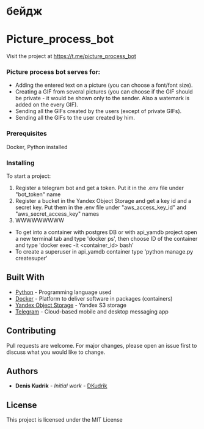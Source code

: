 ﻿# бейдж

# Picture_process_bot

Visit the project at https://t.me/picture_process_bot

### Picture process bot serves for:
  * Adding the entered text on a picture (you can choose a font/font size).
  * Creating a GIF from several pictures (you can choose if the GIF should be private - it would be shown only to the sender. Also a watemark is added on the every GIF).
  * Sending all the GIFs created by the users (except of private GIFs).
  * Sending all the GIFs to the user created by him.


### Prerequisites

  Docker, Python installed

### Installing

To start a project:
  1. Register a telegram bot and get a token. Put it in the .env file under "bot_token" name
  2. Register a bucket in the Yandex Object Storage and get a key id and a secret key. Put them
     in the .env file under "aws_access_key_id" and "aws_secret_access_key" names
  3. WWWWWWWWW


  * To get into a container with postgres DB or with api_yamdb project open a new terminal tab
   and type 'docker ps', then choose ID of the container and type 'docker exec -it    <container_id> bash'
  *  To create a superuser in api_yamdb container type 'python manage.py createsuper'
## Built With

* [Python](https://www.python.org/) - Programming language used
* [Docker](https://maven.apache.org/) - Platform to deliver software in packages (containers)
* [Yandex Object Storage](https://cloud.yandex.com/en/docs/storage/) - Yandex S3 storage
* [Telegram](https://web.telegram.org/z/) - Cloud-based mobile and desktop messaging app

## Contributing

Pull requests are welcome. For major changes, please open an issue first to discuss what you would like to change.

## Authors

* **Denis Kudrik** - *Initial work* - [DKudrik](https://github.com/DKudrik/epam_final_task_tg_bot)

## License

This project is licensed under the MIT License

